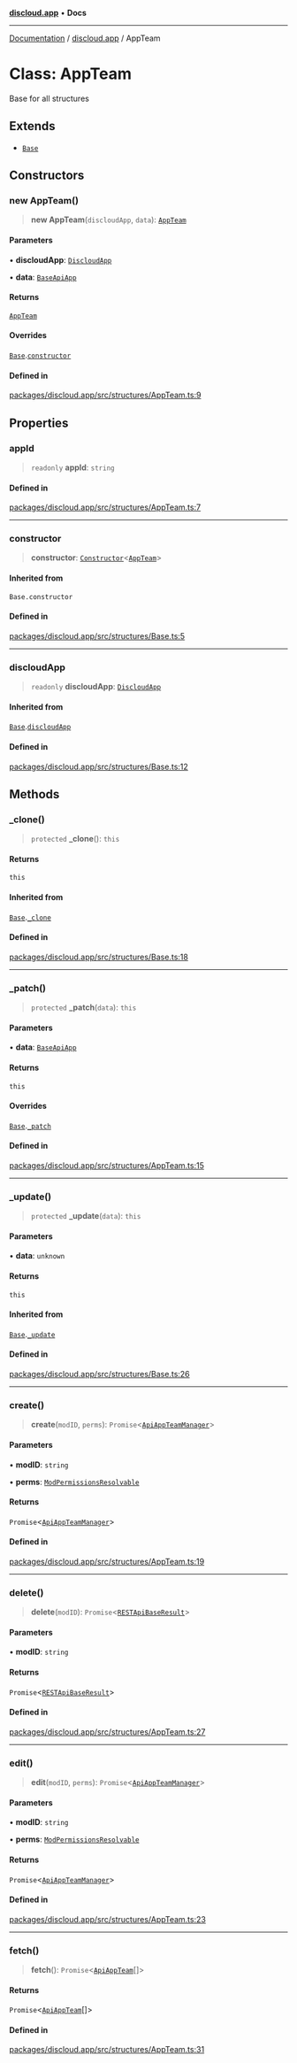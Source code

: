 [**discloud.app**](../README.md) • **Docs**

***

[Documentation](../../packages.md) / [discloud.app](../README.md) / AppTeam

# Class: AppTeam

Base for all structures

## Extends

- [`Base`](Base.md)

## Constructors

### new AppTeam()

> **new AppTeam**(`discloudApp`, `data`): [`AppTeam`](AppTeam.md)

#### Parameters

• **discloudApp**: [`DiscloudApp`](DiscloudApp.md)

• **data**: [`BaseApiApp`](../interfaces/BaseApiApp.md)

#### Returns

[`AppTeam`](AppTeam.md)

#### Overrides

[`Base`](Base.md).[`constructor`](Base.md#constructors)

#### Defined in

[packages/discloud.app/src/structures/AppTeam.ts:9](https://github.com/discloud/discloud.app/blob/e957c12968777c01a56e127121040f7eaaf9b803/packages/discloud.app/src/structures/AppTeam.ts#L9)

## Properties

### appId

> `readonly` **appId**: `string`

#### Defined in

[packages/discloud.app/src/structures/AppTeam.ts:7](https://github.com/discloud/discloud.app/blob/e957c12968777c01a56e127121040f7eaaf9b803/packages/discloud.app/src/structures/AppTeam.ts#L7)

***

### constructor

> **constructor**: [`Constructor`](../interfaces/Constructor.md)\<[`AppTeam`](AppTeam.md)\>

#### Inherited from

`Base.constructor`

#### Defined in

[packages/discloud.app/src/structures/Base.ts:5](https://github.com/discloud/discloud.app/blob/e957c12968777c01a56e127121040f7eaaf9b803/packages/discloud.app/src/structures/Base.ts#L5)

***

### discloudApp

> `readonly` **discloudApp**: [`DiscloudApp`](DiscloudApp.md)

#### Inherited from

[`Base`](Base.md).[`discloudApp`](Base.md#discloudapp)

#### Defined in

[packages/discloud.app/src/structures/Base.ts:12](https://github.com/discloud/discloud.app/blob/e957c12968777c01a56e127121040f7eaaf9b803/packages/discloud.app/src/structures/Base.ts#L12)

## Methods

### \_clone()

> `protected` **\_clone**(): `this`

#### Returns

`this`

#### Inherited from

[`Base`](Base.md).[`_clone`](Base.md#_clone)

#### Defined in

[packages/discloud.app/src/structures/Base.ts:18](https://github.com/discloud/discloud.app/blob/e957c12968777c01a56e127121040f7eaaf9b803/packages/discloud.app/src/structures/Base.ts#L18)

***

### \_patch()

> `protected` **\_patch**(`data`): `this`

#### Parameters

• **data**: [`BaseApiApp`](../interfaces/BaseApiApp.md)

#### Returns

`this`

#### Overrides

[`Base`](Base.md).[`_patch`](Base.md#_patch)

#### Defined in

[packages/discloud.app/src/structures/AppTeam.ts:15](https://github.com/discloud/discloud.app/blob/e957c12968777c01a56e127121040f7eaaf9b803/packages/discloud.app/src/structures/AppTeam.ts#L15)

***

### \_update()

> `protected` **\_update**(`data`): `this`

#### Parameters

• **data**: `unknown`

#### Returns

`this`

#### Inherited from

[`Base`](Base.md).[`_update`](Base.md#_update)

#### Defined in

[packages/discloud.app/src/structures/Base.ts:26](https://github.com/discloud/discloud.app/blob/e957c12968777c01a56e127121040f7eaaf9b803/packages/discloud.app/src/structures/Base.ts#L26)

***

### create()

> **create**(`modID`, `perms`): `Promise`\<[`ApiAppTeamManager`](../interfaces/ApiAppTeamManager.md)\>

#### Parameters

• **modID**: `string`

• **perms**: [`ModPermissionsResolvable`](../type-aliases/ModPermissionsResolvable.md)

#### Returns

`Promise`\<[`ApiAppTeamManager`](../interfaces/ApiAppTeamManager.md)\>

#### Defined in

[packages/discloud.app/src/structures/AppTeam.ts:19](https://github.com/discloud/discloud.app/blob/e957c12968777c01a56e127121040f7eaaf9b803/packages/discloud.app/src/structures/AppTeam.ts#L19)

***

### delete()

> **delete**(`modID`): `Promise`\<[`RESTApiBaseResult`](../interfaces/RESTApiBaseResult.md)\>

#### Parameters

• **modID**: `string`

#### Returns

`Promise`\<[`RESTApiBaseResult`](../interfaces/RESTApiBaseResult.md)\>

#### Defined in

[packages/discloud.app/src/structures/AppTeam.ts:27](https://github.com/discloud/discloud.app/blob/e957c12968777c01a56e127121040f7eaaf9b803/packages/discloud.app/src/structures/AppTeam.ts#L27)

***

### edit()

> **edit**(`modID`, `perms`): `Promise`\<[`ApiAppTeamManager`](../interfaces/ApiAppTeamManager.md)\>

#### Parameters

• **modID**: `string`

• **perms**: [`ModPermissionsResolvable`](../type-aliases/ModPermissionsResolvable.md)

#### Returns

`Promise`\<[`ApiAppTeamManager`](../interfaces/ApiAppTeamManager.md)\>

#### Defined in

[packages/discloud.app/src/structures/AppTeam.ts:23](https://github.com/discloud/discloud.app/blob/e957c12968777c01a56e127121040f7eaaf9b803/packages/discloud.app/src/structures/AppTeam.ts#L23)

***

### fetch()

> **fetch**(): `Promise`\<[`ApiAppTeam`](../interfaces/ApiAppTeam.md)[]\>

#### Returns

`Promise`\<[`ApiAppTeam`](../interfaces/ApiAppTeam.md)[]\>

#### Defined in

[packages/discloud.app/src/structures/AppTeam.ts:31](https://github.com/discloud/discloud.app/blob/e957c12968777c01a56e127121040f7eaaf9b803/packages/discloud.app/src/structures/AppTeam.ts#L31)
